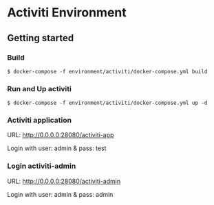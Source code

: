 # Activiti Environment

## Getting started

### Build

```
$ docker-compose -f environment/activiti/docker-compose.yml build
```

### Run and Up activiti

```
$ docker-compose -f environment/activiti/docker-compose.yml up -d
```

### Activiti application

URL: http://0.0.0.0:28080/activiti-app

Login with user: admin & pass: test

### Login activiti-admin

URL: http://0.0.0.0:28080/activiti-admin

Login with user: admin & pass: admin

